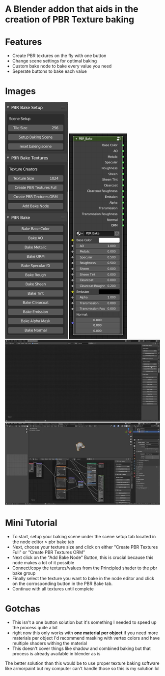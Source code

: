 

# A Blender addon that aids in the creation of PBR Texture baking

# Features
- Create PBR textures on the fly with one button
- Change scene settings for optimal baking 
- Custom bake node to bake every value you need
- Seperate buttons to bake each value

# Images
![Side Panel](images/panel.png)
![Bake Node](images/bake_node.png)
![Textures](images/textures.webp)
![Process](images/process.webp)


# Mini Tutorial

- To start, setup your baking scene under the scene setup tab located in the node editor > pbr bake tab
- Next, choose your texture size and click on either "Create PBR Textures Full" or "Create PBR Textures ORM"
- Next click on the "Add Bake Node" Button, this is crucial because this node makes a lot of it possible
- Connect/copy the textures/values from the Principled shader to the pbr bake group
- Finally select the texture you want to bake in the node editor and click on the corrosponding button in the PBR Bake tab. 
- Continue with all textures until complete

# Gotchas

- This isn't a one button solution but it's something I needed to speed up the process quite a bit
- right now this only works with **one material per object** if you need more materials per object I'd recommend masking with vertex colors and have multiple shaders withing the material
- This doesn't cover things like shadow and combined baking but that process is already available in blender as is

The better solution than this would be to use proper texture baking software like armorpaint but my computer can't handle those so this is my solution lol

